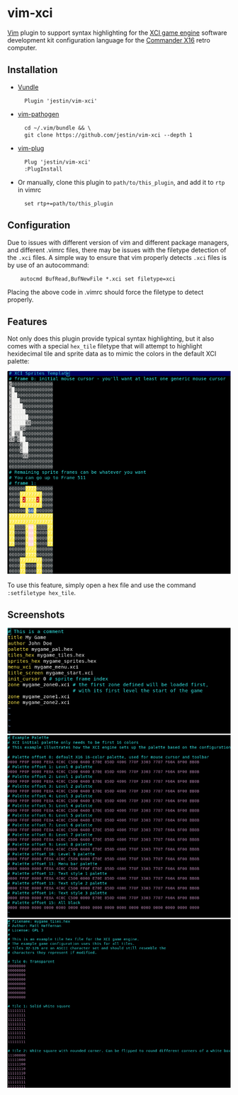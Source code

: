 # vim-xci

[Vim](https://www.vim.org/) plugin to support syntax highlighting for the [XCI
game engine](https://github.com/SlithyMatt/x16-xci) software development kit
configuration language for the [Commander X16](https://www.commanderx16.com)
retro computer.

## Installation

- [Vundle](https://github.com/VundleVim/Vundle.vim)

        Plugin 'jestin/vim-xci'

- [vim-pathogen](https://github.com/tpope/vim-pathogen)

        cd ~/.vim/bundle && \
        git clone https://github.com/jestin/vim-xci --depth 1

- [vim-plug](https://github.com/junegunn/vim-plug)

        Plug 'jestin/vim-xci'
        :PlugInstall

- Or manually, clone this plugin to `path/to/this_plugin`, and add it to `rtp` in vimrc

        set rtp+=path/to/this_plugin

## Configuration

Due to issues with different version of vim and different package managers, and
different .vimrc files, there may be issues with the filetype detection of the
`.xci` files.  A simple way to ensure that vim properly detects `.xci` files is
by use of an autocommand:

		autocmd BufRead,BufNewFile *.xci set filetype=xci

Placing the above code in .vimrc should force the filetype to detect properly.

## Features

Not only does this plugin provide typical syntax highlighting, but it also comes with a special `hex_tile` filetype that will attempt to highlight hexidecimal
tile and sprite data as to mimic the colors in the default XCI palette:

![](hex_tile.png)

To use this feature, simply open a hex file and use the command `:setfiletype hex_tile`.

## Screenshots

![](xci_syntax.png)
![](hex_syntax_pal.png)
![](hex_syntax_tiles.png)

